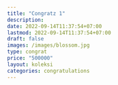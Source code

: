 ```yaml
---
title: "Congratz 1"
description: 
date: 2022-09-14T11:37:54+07:00
lastmod: 2022-09-14T11:37:54+07:00
draft: false
images: /images/blossom.jpg
type: congrat
price: "500000"
layout: koleksi
categories: congratulations
---
```

